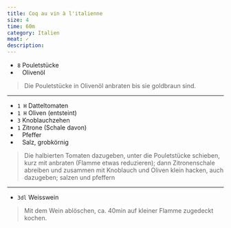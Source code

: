 ```yaml
---
title: Coq au vin à l'italienne
size: 4
time: 60m
category: Italien
meat: ✓
description: 
---
```


* `8` Pouletstücke
* ` ` Olivenöl

> Die Pouletstücke in Olivenöl anbraten bis sie goldbraun sind.

---

* `1 H` Datteltomaten
* `1 H` Oliven (entsteint)
* `3` Knoblauchzehen
* `1` Zitrone (Schale davon)
* ` ` Pfeffer
* ` ` Salz, grobkörnig


> Die halbierten Tomaten dazugeben, unter die Pouletstücke schieben, kurz mit anbraten (Flamme etwas reduzieren); dann Zitronenschale abreiben und zusammen mit Knoblauch und Oliven klein hacken, auch dazugeben; salzen und pfeffern

---

* `3dl` Weisswein

> Mit dem Wein ablöschen, ca. 40min auf kleiner Flamme zugedeckt kochen.

